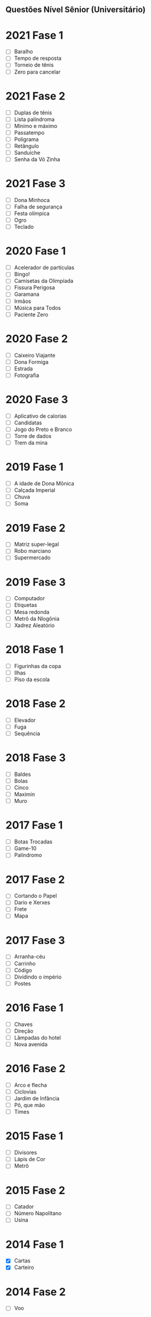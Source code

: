 ## Questões Nível Sênior (Universitário)

# 2021 Fase 1

- [ ] Baralho
- [ ] Tempo de resposta
- [ ] Torneio de tênis
- [ ] Zero para cancelar

# 2021 Fase 2

- [ ] Duplas de tênis
- [ ] Lista palíndroma
- [ ] Mínimo e máximo
- [ ] Passatempo
- [ ] Poligrama
- [ ] Retângulo
- [ ] Sanduíche
- [ ] Senha da Vó Zinha

# 2021 Fase 3

- [ ] Dona Minhoca
- [ ] Falha de segurança
- [ ] Festa olímpica
- [ ] Ogro
- [ ] Teclado

# 2020 Fase 1
- [ ] Acelerador de partículas
- [ ] Bingo!
- [ ] Camisetas da Olimpíada
- [ ] Fissura Perigosa
- [ ] Garamana
- [ ] Irmãos
- [ ] Música para Todos
- [ ] Paciente Zero

# 2020 Fase 2

- [ ] Caixeiro Viajante
- [ ] Dona Formiga
- [ ] Estrada
- [ ] Fotografia

# 2020 Fase 3

- [ ] Aplicativo de calorias
- [ ] Candidatas
- [ ] Jogo do Preto e Branco
- [ ] Torre de dados
- [ ] Trem da mina

# 2019 Fase 1

- [ ] A idade de Dona Mônica
- [ ] Calçada Imperial
- [ ] Chuva
- [ ] Soma

# 2019 Fase 2

- [ ] Matriz super-legal
- [ ] Robo marciano
- [ ] Supermercado

# 2019 Fase 3

- [ ] Computador
- [ ] Etiquetas
- [ ] Mesa redonda
- [ ] Metrô da Nlogônia
- [ ] Xadrez Aleatório

# 2018 Fase 1

- [ ] Figurinhas da copa
- [ ] Ilhas
- [ ] Piso da escola

# 2018 Fase 2

- [ ] Elevador
- [ ] Fuga
- [ ] Sequência

# 2018 Fase 3

- [ ] Baldes
- [ ] Bolas
- [ ] Cinco
- [ ] Maximin
- [ ] Muro

# 2017 Fase 1

- [ ] Botas Trocadas
- [ ] Game-10
- [ ] Palíndromo

# 2017 Fase 2

- [ ] Cortando o Papel
- [ ] Dario e Xerxes
- [ ] Frete
- [ ] Mapa

# 2017 Fase 3

- [ ] Arranha-céu
- [ ] Carrinho
- [ ] Código
- [ ] Dividindo o império
- [ ] Postes

# 2016 Fase 1

- [ ] Chaves
- [ ] Direção
- [ ] Lâmpadas do hotel
- [ ] Nova avenida

# 2016 Fase 2

- [ ] Arco e flecha
- [ ] Ciclovias
- [ ] Jardim de Infância
- [ ] Pô, que mão
- [ ] Times

# 2015 Fase 1

- [ ] Divisores
- [ ] Lápis de Cor
- [ ] Metrô

# 2015 Fase 2

- [ ] Catador
- [ ] Número Napolitano
- [ ] Usina

# 2014 Fase 1

- [x] Cartas
- [x] Carteiro

# 2014 Fase 2
- [ ] Voo